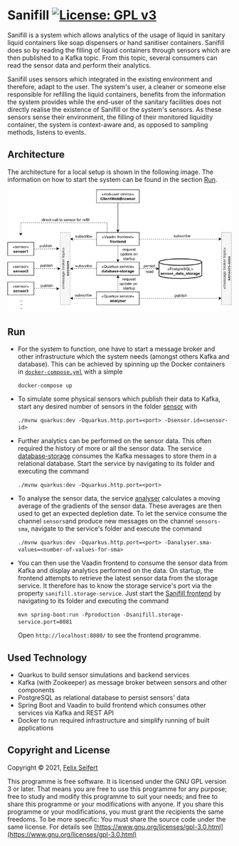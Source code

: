 # Sanifill [![License: GPL v3](https://img.shields.io/badge/License-GPLv3-blue.svg)](https://www.gnu.org/licenses/gpl-3.0)

Sanifill is a system which allows analytics of the usage of liquid in sanitary liquid containers like soap dispensers or 
hand sanitiser containers. Sanifill does so by reading the filling of liquid containers through sensors which are then 
published to a Kafka topic. From this topic, several consumers can read the sensor data and perform their analytics.

Sanifill uses sensors which integrated in the existing environment and therefore, adapt to the user. The system's user, 
a cleaner or someone else responsible for refilling the liquid containers, benefits from the information the system 
provides while the end-user of the sanitary facilities does not directly realise the existence of Sanifill or the 
system's sensors. As these sensors sense their environment, the filling of their monitored liquidity container, the 
system is context-aware and, as opposed to sampling methods, listens to events.

## Architecture

The architecture for a local setup is shown in the following image. The information on how to start the system can be 
found in the section [Run](#run).

![Architecture](architecture/architecture.png)

## Run

* For the system to function, one have to start a message broker and other infrastructure which the system needs 
  (amongst others Kafka and database). This can be achieved by spinning up the Docker containers in 
  [`docker-compose.yml`](infrastructure/docker-compose.yml) with a simple
  ```shell script
  docker-compose up
  ```
* To simulate some physical sensors which publish their data to Kafka, start any desired number of sensors in the folder 
  [sensor](sensor) with 
  ```shell script
  ./mvnw quarkus:dev -Dquarkus.http.port=<port> -Dsensor.id=<sensor-id>
  ```
* Further analytics can be performed on the sensor data. This often required the history of more or all the sensor data. 
  The service [database-storage](database-storage) consumes the Kafka messages to store them in a relational database. 
  Start the service by navigating to its folder and executing the command 
  ```shell script
  ./mvnw quarkus:dev -Dquarkus.http.port=<port>
  ```
* To analyse the sensor data, the service [analyser](analyser) calculates a moving average of the gradients of the 
  sensor data. These averages are then used to get an expected depletion date. To let the service consume the channel 
  `sensors`and produce new messages on the channel `sensors-sma`, navigate to the service's folder and execute the 
  command
  ```shell script
  ./mvnw quarkus:dev -Dquarkus.http.port=<port> -Danalyser.sma-values=<number-of-values-for-sma>
  ```
* You can then use the Vaadin frontend to consume the sensor data from Kafka and display analytics performed on the 
  data. On startup, the frontend attempts to retrieve the latest sensor data from the storage service. It therefore has 
  to know the storage service's port via the property `sanifill.storage-service`. Just start the 
  [Sanifill frontend](frontend) by navigating to its folder and executing the command
  ```shell script
  mvn spring-boot:run -Pproduction -Dsanifill.storage-service.port=8081
  ```
  Open `http://localhost:8080/` to see the frontend programme.

## Used Technology

* Quarkus to build sensor simulations and backend services
* Kafka (with Zookeeper) as message broker between sensors and other components
* PostgreSQL as relational database to persist sensors' data
* Spring Boot and Vaadin to build frontend which consumes other services via Kafka and REST API
* Docker to run required infrastructure and simplify running of built applications

## Copyright and License

Copyright © 2021, [Felix Seifert](https://www.felix-seifert.com/)

This programme is free software. It is licensed under the GNU GPL version 3 or later. That means you are free to use 
this programme for any purpose; free to study and modify this programme to suit your needs; and free to share this 
programme or your modifications with anyone. If you share this programme or your modifications, you must grant the 
recipients the same freedoms. To be more specific: You must share the source code under the same license.
For details see [https://www.gnu.org/licenses/gpl-3.0.html](https://www.gnu.org/licenses/gpl-3.0.html)